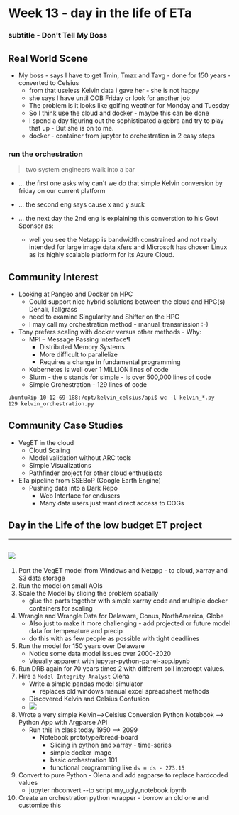 # Week 13 - day in the life of ETa

### subtitle - Don't Tell My Boss

## Real World Scene

- My boss - says I have to get Tmin, Tmax and Tavg - done for 150 years - converted to Celsius
    - from that useless Kelvin data i gave her - she is not happy
    - she says I have until COB Friday or look for another job
    - The problem is it looks like golfing weather for Monday and Tuesday
    - So I think use the cloud and docker - maybe this can be done 
    - I spend a day figuring out the sophisticated algebra and try to play that up - But she is on to me.
    - docker - container from jupyter to orchestration in 2 easy steps

### run the orchestration


> two system engineers walk into a bar

- ... the first one asks why can't we do that simple Kelvin conversion by friday on our current platform

- ... the second eng says cause x and y suck

- ... the next day the 2nd eng is explaining this converstion to his Govt Sponsor as:

    - well you see the Netapp is bandwidth constrained and not really intended for large image data xfers and Microsoft has chosen Linux as its highly scalable platform for its Azure Cloud.

## Community Interest
- Looking at Pangeo and Docker on HPC
    - Could support nice hybrid solutions between the cloud and HPC(s) Denali, Tallgrass
    - need to examine Singularity and Shifter on the HPC
    - I may call my orchestration method - manual_transmission :-)
- Tony prefers scaling with docker versus other methods - Why:
    - MPI – Message Passing Interface¶
        - Distributed Memory Systems
        - More difficult to parallelize
        - Requires a change in fundamental programming
    - Kubernetes is well over 1 MILLION lines of code
    - Slurm - the s stands for simple - is over 500,000 lines of code
    - Simple Orchestration -  129 lines of code

```
ubuntu@ip-10-12-69-188:/opt/kelvin_celsius/api$ wc -l kelvin_*.py
129 kelvin_orchestration.py
```


## Community Case Studies
- VegET in the cloud
    - Cloud Scaling
    - Model validation without ARC tools
    - Simple Visualizations
    - Pathfinder project for other cloud enthusiasts
- ETa pipeline from SSEBoP (Google Earth Engine)
    - Pushing data into a Dark Repo
        - Web Interface for endusers
        - Many data users just want direct access to COGs


## Day in the Life of the low budget ET project

---
![](./Assets/VegET-DRB-Rouze.PNG)
---

1. Port the VegET model from Windows and Netapp  - to cloud, xarray and S3 data storage
2. Run the model on small AOIs
3. Scale the Model by slicing the problem spatially 
    - glue the parts together with simple xarray code and multiple docker containers for scaling
4. Wrangle and Wrangle Data for Delaware, Conus, NorthAmerica, Globe
    - Also just to make it more challenging - add projected or future model data for temperature and precip
    - do this with as few people as possible with tight deadlines
5. Run the model for 150 years over Delaware
    - Notice some data model issues over 2000-2020
    - Visually apparent with jupyter-python-panel-app.ipynb
5. Run DRB again for 70 years times 2 with different soil intercept values.
6. Hire a `Model Integrity Analyst` Olena 
    - Write a simple pandas model simulator
        - replaces old windows manual excel spreadsheet methods
    - Discovered Kelvin and Celsius Confusion
    - ![](https://www.nasa.gov/sites/default/files/styles/side_image/public/thumbnails/image/1979_hst_primary_mirror.jpg?itok=UJ4wDauY)
7. Wrote a very simple Kelvin-->Celsius Conversion Python Notebook --> Python App with Argparse API
    - Run this in class today 1950 --> 2099
        - Notebook prototype/bread-board    
            - Slicing in python and xarray - time-series
            - simple docker image
            - basic orchestration 101
            - functional programming like `ds = ds - 273.15`
8. Convert to pure Python - Olena and add argparse to replace hardcoded values
    - jupyter nbconvert --to script  my_ugly_notebook.ipynb
9. Create an orchestration python wrapper - borrow an old one and customize this
